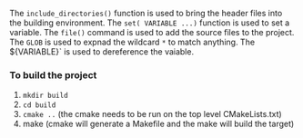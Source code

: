 The `include_directories()` function is used to bring the header files into the building environment. 
The `set( VARIABLE ...)` function is used to set a variable. 
The `file()` command is used to add the source files to the project. 
The `GLOB` is used to expnad the wildcard `*` to match anything. 
The ${VARIABLE}` is used to dereference the vaiable. 

### To build the project
1. `mkdir build`
2. `cd build`
3. `cmake ..` (the cmake needs to be run on the top level CMakeLists.txt)
4. make (cmake will generate a Makefile and the make will build the target)
